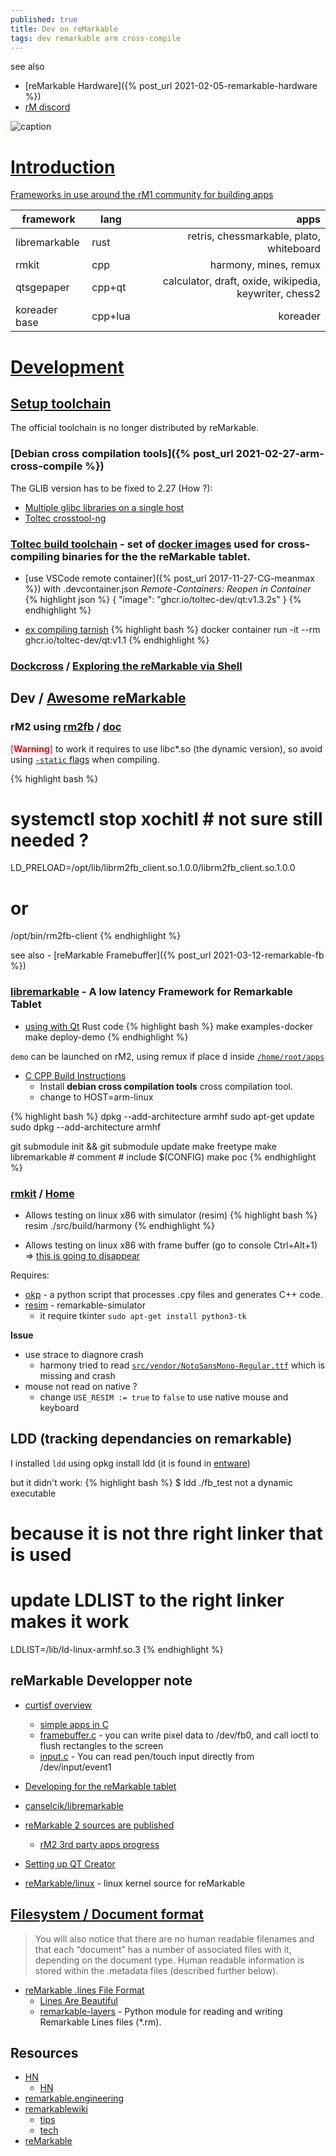 ```yaml
---
published: true
title: Dev on reMarkable
tags: dev remarkable arm cross-compile
---
```

see also 
- [reMarkable Hardware]({% post_url 2021-02-05-remarkable-hardware %})
- [rM discord](https://discord.com/channels/385916768696139794/386181213699702786)

![caption](https://i.redd.it/imwxvv6c87l61.jpg)

# [Introduction](https://dragly.org/2017/12/01/developing-for-the-remarkable/)

[Frameworks in use around the rM1 community for building apps](https://github.com/ddvk/remarkable2-framebuffer/issues/14)

| framework | lang | apps |
| --- | --- | ---: |
| libremarkable | rust | retris, chessmarkable, plato, whiteboard |
| rmkit | cpp | harmony, mines, remux |
| qtsgepaper | cpp+qt 	 | calculator, draft, oxide, wikipedia, keywriter, chess2 |
| koreader base | cpp+lua 	 | koreader |



# [Development](https://remarkablewiki.com/devel/start)
## [Setup toolchain](https://remarkablewiki.com/devel/toolchain)
The official toolchain is no longer distributed by reMarkable.

### [Debian cross compilation tools]({% post_url 2021-02-27-arm-cross-compile %})
The GLIB version has to be fixed to 2.27 (How ?):
- [Multiple glibc libraries on a single host](https://stackoverflow.com/questions/847179/multiple-glibc-libraries-on-a-single-host/52454603#52454603)
- [Toltec crosstool-ng](https://github.com/toltec-dev/toolchain/tree/master/toolchain/crosstool-ng)

### [Toltec build toolchain](https://github.com/toltec-dev/toolchain/) - set of [docker images](https://github.com/orgs/toltec-dev/packages) used for cross-compiling binaries for the the reMarkable tablet.
- [use VSCode remote container]({% post_url 2017-11-27-CG-meanmax %}) with .devcontainer.json *Remote-Containers: Reopen in Container*
{% highlight json %}
{
    "image": "ghcr.io/toltec-dev/qt:v1.3.2s"
}
{% endhighlight %}

- [ex compiling tarnish](https://github.com/Eeems/oxide/issues/96)
{% highlight bash %}
docker container run -it --rm ghcr.io/toltec-dev/qt:v1.1
{% endhighlight %}

### [Dockcross](https://github.com/dockcross/dockcross) / [Exploring the reMarkable via Shell](https://plasma.ninja/blog/devices/remarkable/2017/12/18/reMarkable-exporation.html)

## Dev / [Awesome reMarkable](https://awesomeopensource.com/project/reHackable/awesome-reMarkable)

### rM2 using [rm2fb](https://remarkablewiki.com/devel/qt_creator#toolchain) / [doc](https://github.com/ddvk/remarkable2-framebuffer/issues/11)

<span style="color:red">[**Warning**]</span> to work it requires to use libc*.so (the dynamic version), so avoid using [`-static` flags](https://stackoverflow.com/questions/49038088/does-gcc-links-to-libc-a-or-libc-so-by-default/49038236#49038236) when compiling.

{% highlight bash %}
# systemctl stop xochitl # not sure still needed ?
LD_PRELOAD=/opt/lib/librm2fb_client.so.1.0.0/librm2fb_client.so.1.0.0 <rmapp>
# or
/opt/bin/rm2fb-client <rmapp>
{% endhighlight %}

see also - [reMarkable Framebuffer]({% post_url 2021-03-12-remarkable-fb %})
  
### [libremarkable](https://github.com/canselcik/libremarkable) - A **low latency** Framework for Remarkable Tablet
- [using with Qt](https://github.com/canselcik/libremarkable/issues/12)
Rust code
{% highlight bash %}
make examples-docker
make deploy-demo
{% endhighlight %}

`demo` can be launched on rM2, using remux if place d inside [`/home/root/apps`](https://github.com/rmkit-dev/rmkit/issues/94#issuecomment-778794274)

- [C CPP Build Instructions](https://github.com/canselcik/libremarkable/wiki/C-CPP-Build-Instructions)
	- Install **debian cross compilation tools** cross compilation tool.
	- change to HOST=arm-linux
    
{% highlight bash %}
dpkg --add-architecture armhf
sudo apt-get update
sudo dpkg --add-architecture armhf

git submodule init && git submodule update
make freetype
make libremarkable			# comment # include $(CONFIG)
make poc
{% endhighlight %}

### [rmkit](https://github.com/rmkit-dev/rmkit/blob/master/docs/BUILDING.md) / [Home](https://rmkit.dev/)

- Allows testing on linux x86 with simulator (resim)
{% highlight bash %}
resim ./src/build/harmony
{% endhighlight %}

- Allows testing on linux x86 with frame buffer (go to console Ctrl+Alt+1) => [this is going to disappear](https://github.com/rmkit-dev/rmkit/issues/84)

Requires:
- [okp](https://github.com/raisjn/okp) - a python script that processes .cpy files and generates C++ code.
- [resim](https://github.com/evidlo/remarkable_sim) - remarkable-simulator
	- it require tkinter `sudo apt-get install python3-tk`

**Issue**
- use strace to diagnore crash
	- harmony tried to read [`src/vendor/NotoSansMono-Regular.ttf`](https://www.ffonts.net/Noto-Sans-Mono-Regular.font.download) which is missing and crash
- mouse not read on native ? 
	- change `USE_RESIM := true` to `false` to use native mouse and keyboard

## LDD (tracking dependancies on remarkable)
  
I installed `ldd` using opkg install ldd  (it is found in [entware](http://pkg.entware.net/binaries/armv7/Packages.html)) 

but it didn't work:
{% highlight bash %}
$ ldd ./fb_test 
        not a dynamic executable

# because it is not thre right linker that is used
# update LDLIST to the right linker makes it work
LDLIST=/lib/ld-linux-armhf.so.3
{% endhighlight %}
  
## reMarkable Developper note
- [curtisf overview](https://discord.com/channels/385916768696139794/771436565757952070/813914877717381170)
  - [simple apps in C](https://github.com/CurtisFenner/remarkable-apps)
  - [framebuffer.c](https://github.com/CurtisFenner/remarkable-apps/blob/master/engine/framebuffer.c) - you can write pixel data to /dev/fb0, and call ioctl to flush rectangles to the screen
  - [input.c](https://discord.com/channels/385916768696139794/771436565757952070/813914877717381170) - You can read pen/touch input directly from /dev/input/event1
  
- [Developing for the reMarkable tablet](https://dragly.org/2017/12/01/developing-for-the-remarkable/)
- [canselcik/libremarkable](https://github.com/canselcik/libremarkable)

- [reMarkable 2 sources are published](https://www.reddit.com/r/RemarkableTablet/comments/jp9gq9/remarkable_2_sources_are_published/)
	- [rM2 3rd party apps progress](https://www.reddit.com/r/RemarkableTablet/comments/jp2h4s/rm2_3rd_party_apps_progress/)

- [Setting up QT Creator](https://remarkablewiki.com/devel/qt_creator)
- [reMarkable/linux](https://github.com/reMarkable/linux) - linux kernel source for reMarkable

## [Filesystem / Document format](https://remarkablewiki.com/tech/filesystem)
> You will also notice that there are no human readable filenames and that each “document” has a number of associated files with it, depending on the document type. Human readable information is stored within the .metadata files (described further below). 

- [reMarkable .lines File Format](https://plasma.ninja/blog/devices/remarkable/binary/format/2017/12/26/reMarkable-lines-file-format.html)
	- [Lines Are Beautiful](https://github.com/ax3l/lines-are-beautiful)
    - [remarkable-layers](https://github.com/bsdz/remarkable-layers/) - Python module for reading and writing Remarkable Lines files (*.rm).


## Resources
- [HN](https://news.ycombinator.com/item?id=22604597) 
	- [HN](https://news.ycombinator.com/item?id=21040343)
- [remarkable.engineering](https://remarkable.engineering/)
- [remarkablewiki](https://remarkablewiki.com/start)
	- [tips](https://remarkablewiki.com/tips/start)
	- [tech](https://remarkablewiki.com/tech/start)
- [reMarkable](https://duckpond.ch/nix/bash/2020/01/08/reMarkable.html)

